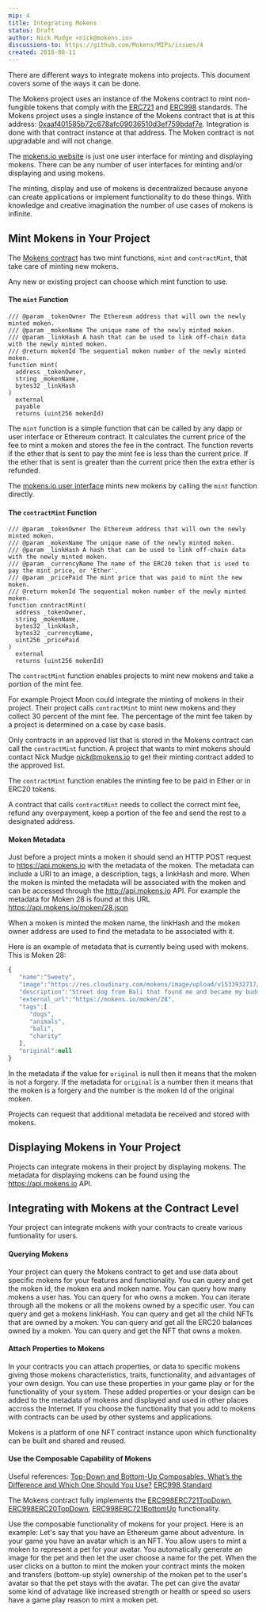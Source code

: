 ```yaml
---
mip: 4
title: Integrating Mokens
status: Draft
author: Nick Mudge <nick@mokens.io>
discussions-to: https://github.com/Mokens/MIPs/issues/4
created: 2018-08-11
---
```


There are different ways to integrate mokens into projects. This document covers some of the ways it can be done.

The Mokens project uses an instance of the Mokens contract to mint non-fungible tokens that comply with the [ERC721](https://github.com/ethereum/EIPs/blob/master/EIPS/eip-721.md) and [ERC998](https://github.com/ethereum/EIPs/blob/master/EIPS/eip-998.md) standards. The Mokens project uses a single instance of the Mokens contract that is at this address: [0xaaf401585b72c678afc09036510d3ef759bdaf7e](https://etherscan.io/address/0xaaf401585b72c678afc09036510d3ef759bdaf7e#code). Integration is done with that contract instance at that address. The Moken contract is not upgradable and will not change.

The [mokens.io website](https://mokens.io) is just one user interface for minting and displaying mokens. There can be any number of user interfaces for minting 
and/or displaying and using mokens. 

The minting, display and use of mokens is decentralized because anyone can create applications or implement functionality to do these things.
With knowledge and creative imagination the number of use cases of mokens is infinite.

## Mint Mokens in Your Project

The [Mokens contract](https://etherscan.io/address/0xaaf401585b72c678afc09036510d3ef759bdaf7e#code) has two mint functions, `mint` and `contractMint`, 
that take care of minting new mokens.

Any new or existing project can choose which mint function to use.

#### The `mint` Function
```solidity
/// @param _tokenOwner The Ethereum address that will own the newly minted moken.
/// @param _mokenName The unique name of the newly minted moken.
/// @param _linkHash A hash that can be used to link off-chain data with the newly minted moken.
/// @return mokenId The sequential moken number of the newly minted moken.
function mint(
  address _tokenOwner, 
  string _mokenName, 
  bytes32 _linkHash
) 
  external 
  payable 
  returns (uint256 mokenId)
```

The `mint` function is a simple function that can be called by any dapp or user interface or Ethereum contract. It calculates the current price of the fee to mint a moken and stores the fee in the contract. The function reverts if the ether that is sent to pay the mint fee is less than the current price. If the ether that is sent is greater than the current price then the extra ether is refunded.

The [mokens.io user interface](https://mokens.io) mints new mokens by calling the `mint` function directly.

#### The `contractMint` Function
```solidity
/// @param _tokenOwner The Ethereum address that will own the newly minted moken.
/// @param _mokenName The unique name of the newly minted moken.
/// @param _linkHash A hash that can be used to link off-chain data with the newly minted moken.
/// @param _currencyName The name of the ERC20 token that is used to pay the mint price, or 'Ether'.
/// @param _pricePaid The mint price that was paid to mint the new moken.
/// @return mokenId The sequential moken number of the newly minted moken.
function contractMint(
  address _tokenOwner, 
  string _mokenName, 
  bytes32 _linkHash, 
  bytes32 _currencyName, 
  uint256 _pricePaid
) 
  external 
  returns (uint256 mokenId)
```

The `contractMint` function enables projects to mint new mokens and take a portion of the mint fee. 

For example Project Moon could integrate the minting of mokens in their project. Their project calls `contractMint` to mint new mokens and they collect 30 percent of the mint fee. The percentage of the mint fee taken by a project is determined on a case by case basis.

Only contracts in an approved list that is stored in the Mokens contract can call the `contractMint` function. A project that wants to mint mokens should contact Nick Mudge <nick@mokens.io> to get their minting contract added to the approved list.

The `contractMint` function enables the minting fee to be paid in Ether or in ERC20 tokens.

A contract that calls `contractMint` needs to collect the correct mint fee, refund any overpayment, keep a portion of the fee  and send the rest to a designated address.

#### Moken Metadata

Just before a project mints a moken it should send an HTTP POST request to https://api.mokens.io with the metadata of the moken. The metadata can include a URI to an image, a description, tags, a linkHash and more. When the moken is minted the metadata will be associated with the moken and can be accessed through the http://api.mokens.io API. For example the metadata for Moken 28 is found at this URL https://api.mokens.io/moken/28.json

When a moken is minted the moken name, the linkHash and the moken owner address are used to find the metadata to be associated with it.

Here is an example of metadata that is currently being used with mokens. This is Moken 28:
```javascript
{
   "name":"Sweety",
   "image":"https://res.cloudinary.com/mokens/image/upload/v1533932717/ua0hgqwbzpjfjoemz44s.jpg",
   "description":"Street dog from Bali that found me and became my buddy. I gave her the name \"Sweety\" - Buying Bali Dog collectibles will lead to a donation to street dogs in Bali.",
   "external_url":"https://mokens.io/moken/28",
   "tags":[
      "dogs",
      "animals",
      "bali",
      "charity"
   ],
   "original":null
}
```

In the metadata if the value for `original` is null then it means that the moken is not a forgery. If the metadata for `original` is a number then it means that the moken is a forgery and the number is the moken Id of the original moken.

Projects can request that additional metadata be received and stored with mokens.

## Displaying Mokens in Your Project

Projects can integrate mokens in their project by displaying mokens. The metadata for displaying mokens can be found using the https://api.mokens.io API.

## Integrating with Mokens at the Contract Level

Your project can integrate mokens with your contracts to create various funtionality for users. 

#### Querying Mokens

Your project can query the Mokens contract to get and use data about specific mokens for your features and functionality. You can query and get the moken id, the moken era and moken name. You can query how many mokens a user has. You can query for who owns a moken. You can iterate through all the mokens or all the mokens owned by a specific user. You can query and get a mokens linkHash. You can query and get all the child NFTs that are owned by a moken. You can query and get all the ERC20 balances owned by a moken. You can query and get the NFT that owns a moken.

#### Attach Properties to Mokens

In your contracts you can attach properties, or data to specific mokens giving those mokens characteristics, traits, functionality, and advantages of your own design. You can use these properties in your game play or for the functionality of your system. These added properties or your design can be added to the metadata of mokens and displayed and used in other places accross the Internet. If you choose the functionality that you add to mokens with contracts can be used by other systems and applications.

Mokens is a platform of one NFT contract instance upon which functionality can be built and shared and reused.

#### Use the Composable Capability of Mokens

Useful references:
[Top-Down and Bottom-Up Composables, What’s the Difference and Which One Should You Use?](https://hackernoon.com/top-down-and-bottom-up-composables-whats-the-difference-and-which-one-should-you-use-db939f6acf1d)
[ERC998 Standard](https://github.com/ethereum/EIPs/blob/master/EIPS/eip-998.md)

The Mokens contract fully implements the [ERC998ERC721TopDown](https://github.com/ethereum/EIPs/blob/master/EIPS/eip-998.md#erc721-top-down-composable), [ERC998ERC20TopDown](https://github.com/ethereum/EIPs/blob/master/EIPS/eip-998.md#erc20-top-down-composable), [ERC998ERC721BottomUp](https://github.com/ethereum/EIPs/blob/master/EIPS/eip-998.md#erc721-bottom-up-composable) functionality.

Use the composable functionality of mokens for your project. Here is an example: Let's say that you have an Ethereum game about adventure. In your game you have an avatar which is an NFT. You allow users to mint a moken to represent a pet for your avatar. You automatically generate an image for the pet and then let the user choose a name for the pet. When the user clicks on a button to mint the moken your contract mints the moken and transfers (bottom-up style) ownership of the moken pet to the user's avatar so that the pet stays with the avatar. The pet can give the avatar some kind of advatage like increased strength or health or speed so users have a game play reason to mint a moken pet.
